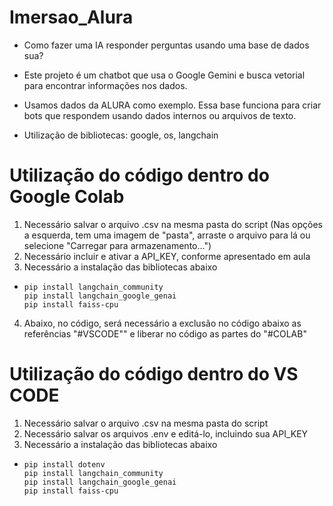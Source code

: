 # Imersao_Alura

- Como fazer uma IA responder perguntas usando uma base de dados sua?
- Este projeto é um chatbot que usa o Google Gemini e busca vetorial para encontrar informações nos dados.
- Usamos dados da ALURA como exemplo. Essa base funciona para criar bots que respondem usando dados internos ou arquivos de texto.

- Utilização de bibliotecas: google, os, langchain

# Utilização do código dentro do Google Colab

1. Necessário salvar o arquivo .csv na mesma pasta do script (Nas opções a esquerda, tem uma imagem de "pasta", arraste o arquivo para lá ou selecione "Carregar para armazenamento...")
2. Necessário incluir e ativar a API_KEY, conforme apresentado em aula
3. Necessário a instalação das bibliotecas abaixo
-     pip install langchain_community
      pip install langchain_google_genai
      pip install faiss-cpu
4. Abaixo, no código, será necessário a exclusão no código abaixo as referências "#VSCODE"" e liberar no código as partes do "#COLAB"

# Utilização do código dentro do VS CODE

1. Necessário salvar o arquivo .csv na mesma pasta do script
2. Necessário salvar os arquivos .env e editá-lo, incluindo sua API_KEY
3. Necessário a instalação das bibliotecas abaixo
- 	  pip install dotenv
      pip install langchain_community
      pip install langchain_google_genai
      pip install faiss-cpu

